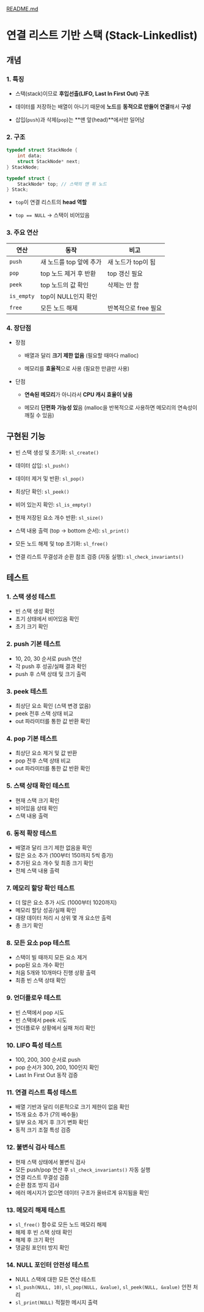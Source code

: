 [README.md](https://github.com/user-attachments/files/21766986/README.sll.md)
# 연결 리스트 기반 스택 (Stack-Linkedlist)

## 개념

### 1. 특징

+ 스택(stack)이므로 **후입선출(LIFO, Last In First Out) 구조**
- 데이터를 저장하는 배열이 아니기 때문에 **노드**를 **동적으로 만들어 연결**해서 **구성**

- 삽입(`push`)과 삭제(`pop`)는 **맨 앞(head)**에서만 일어남

### 2. 구조

```c
typedef struct StackNode {
    int data;
    struct StackNode* next;
} StackNode;

typedef struct {
    StackNode* top; // 스택의 맨 위 노드
} Stack;
```

- `top`이 연결 리스트의 **head 역할**

- `top == NULL` → 스택이 비어있음

### 3. 주요 연산

| 연산         | 동작              | 비고            |
| ---------- | --------------- | ------------- |
| `push`     | 새 노드를 top 앞에 추가 | 새 노드가 top이 됨  |
| `pop`      | top 노드 제거 후 반환  | top 갱신 필요     |
| `peek`     | top 노드의 값 확인    | 삭제는 안 함       |
| `is_empty` | top이 NULL인지 확인  |               |
| `free`     | 모든 노드 해제        | 반복적으로 free 필요 |

### 4. 장단점

- 장점
  
  + 배열과 달리 **크기 제한 없음** (필요할 때마다 malloc)
  
  + 메모리를 **효율적**으로 사용 (필요한 만큼만 사용)

- 단점
  
  + **연속된 메모리**가 아니라서 **CPU 캐시 효율이 낮음**
  
  + 메모리 **단편화 가능성 있**음 (malloc을 반복적으로 사용하면 메모리의 연속성이 깨질 수 있음)

## 구현된 기능

- 빈 스택 생성 및 초기화: `sl_create()`

- 데이터 삽입: `sl_push()`

- 데이터 제거 및 반환: `sl_pop()`

- 최상단 확인: `sl_peek()`

- 비어 있는지 확인: `sl_is_empty()`

- 현재 저장된 요소 개수 반환: `sl_size()`

- 스택 내용 출력 (top -> bottom 순서): `sl_print()`

- 모든 노드 해제 및 top 초기화: `sl_free()`

- 연결 리스트 무결성과 순환 참조 검증 (자동 실행): `sl_check_invariants()`

## 테스트

### 1. 스택 생성 테스트

- 빈 스택 생성 확인
- 초기 상태에서 비어있음 확인
- 초기 크기 확인

### 2. push 기본 테스트

- 10, 20, 30 순서로 push 연산
- 각 push 후 성공/실패 결과 확인
- push 후 스택 상태 및 크기 출력

### 3. peek 테스트

- 최상단 요소 확인 (스택 변경 없음)
- peek 전후 스택 상태 비교
- out 파라미터를 통한 값 반환 확인

### 4. pop 기본 테스트

- 최상단 요소 제거 및 값 반환
- pop 전후 스택 상태 비교
- out 파라미터를 통한 값 반환 확인

### 5. 스택 상태 확인 테스트

- 현재 스택 크기 확인
- 비어있음 상태 확인
- 스택 내용 출력

### 6. 동적 확장 테스트

- 배열과 달리 크기 제한 없음을 확인
- 많은 요소 추가 (100부터 150까지 5씩 증가)
- 추가된 요소 개수 및 최종 크기 확인
- 전체 스택 내용 출력

### 7. 메모리 할당 확인 테스트

- 더 많은 요소 추가 시도 (1000부터 1020까지)
- 메모리 할당 성공/실패 확인
- 대량 데이터 처리 시 상위 몇 개 요소만 출력
- 총 크기 확인

### 8. 모든 요소 pop 테스트

- 스택이 빌 때까지 모든 요소 제거
- pop된 요소 개수 확인
- 처음 5개와 10개마다 진행 상황 출력
- 최종 빈 스택 상태 확인

### 9. 언더플로우 테스트

- 빈 스택에서 pop 시도
- 빈 스택에서 peek 시도
- 언더플로우 상황에서 실패 처리 확인

### 10. LIFO 특성 테스트

- 100, 200, 300 순서로 push
- pop 순서가 300, 200, 100인지 확인
- Last In First Out 동작 검증

### 11. 연결 리스트 특성 테스트

- 배열 기반과 달리 이론적으로 크기 제한이 없음 확인
- 15개 요소 추가 (7의 배수들)
- 일부 요소 제거 후 크기 변화 확인
- 동적 크기 조절 특성 검증

### 12. 불변식 검사 테스트

- 현재 스택 상태에서 불변식 검사
- 모든 push/pop 연산 후 `sl_check_invariants()` 자동 실행
- 연결 리스트 무결성 검증
- 순환 참조 방지 검사
- 에러 메시지가 없으면 데이터 구조가 올바르게 유지됨을 확인

### 13. 메모리 해제 테스트

- `sl_free()` 함수로 모든 노드 메모리 해제
- 해제 후 빈 스택 상태 확인
- 해제 후 크기 확인
- 댕글링 포인터 방지 확인

### 14. NULL 포인터 안전성 테스트

- NULL 스택에 대한 모든 연산 테스트
- `sl_push(NULL, 10)`, `sl_pop(NULL, &value)`, `sl_peek(NULL, &value)` 안전 처리
- `sl_print(NULL)` 적절한 메시지 출력
